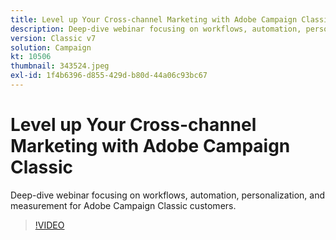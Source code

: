 ```yaml
---
title: Level up Your Cross-channel Marketing with Adobe Campaign Classic
description: Deep-dive webinar focusing on workflows, automation, personalization, and measurement for Adobe Campaign Classic customers.
version: Classic v7
solution: Campaign
kt: 10506
thumbnail: 343524.jpeg
exl-id: 1f4b6396-d855-429d-b80d-44a06c93bc67
---
```

# Level up Your Cross-channel Marketing with Adobe Campaign Classic

Deep-dive webinar focusing on workflows, automation, personalization, and measurement for Adobe Campaign Classic customers.

>[!VIDEO](https://video.tv.adobe.com/v/343524/?quality=12&learn=on)
